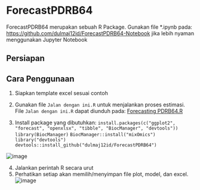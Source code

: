 # ForecastPDRB64
ForecastPDRB64 merupakan sebuah R Package.
Gunakan file *.ipynb pada: https://github.com/dulmaj12id/ForecastPDRB64-Notebook jika lebih nyaman menggunakan Jupyter Notebook

## Persiapan


## Cara Penggunaan
1. Siapkan template excel sesuai contoh
2. Gunakan file `Jalan dengan ini.R` untuk menjalankan proses estimasi. File `Jalan dengan ini.R` dapat diunduh pada: [Forecasting PDRB64.R](https://github.com/dulmaj12id/ForecastPDRB64/blob/main/Forecasting%20PDRB64.R)

3. Install package yang dibutuhkan:
  `install.packages(c("ggplot2", "forecast", "openxlsx", "tibble", "BiocManager", "devtools"))`
  `library(BiocManager)`
  `BiocManager::install("mixOmics")`
  `library("devtools")`
  `devtools::install_github("dulmaj12id/ForecastPDRB64")`

  ![image](https://github.com/user-attachments/assets/1fc0d6c8-8fe8-4ecb-9eaa-cde46bd3f5df)

4. Jalankan perintah R secara urut
5. Perhatikan setiap akan memilih/menyimpan file plot, model, dan excel.
   ![image](https://github.com/user-attachments/assets/1adb950e-838c-4c7c-9047-7218c66081cd)
  
